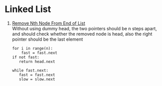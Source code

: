 # Linked List
1. [Remove Nth Node From End of List](https://leetcode.com/problems/remove-nth-node-from-end-of-list)  
    Without using dummy head, the two pointers should be n steps apart, and should check whether the removed node is head, also the right pointer should be the last element
   ```
   for i in range(n):
       fast = fast.next
   if not fast:
      return head.next

   while fast.next:
      fast = fast.next
      slow = slow.next
   ```
   

